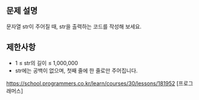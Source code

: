 ## 문제 설명
문자열 str이 주어질 때, str을 출력하는 코드를 작성해 보세요.

## 제한사항
- 1 ≤ str의 길이 ≤ 1,000,000
- str에는 공백이 없으며, 첫째 줄에 한 줄로만 주어집니다.

https://school.programmers.co.kr/learn/courses/30/lessons/181952 [프로그래머스]